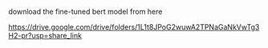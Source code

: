 download the fine-tuned bert model from here 

https://drive.google.com/drive/folders/1L1t8JPoG2wuwA2TPNaGaNkVwTg3H2-pr?usp=share_link